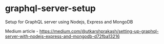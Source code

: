 # graphql-server-setup
Setup for GraphQL server using Nodejs, Express and MongoDB

Medium article - https://medium.com/@utkarshprakash/setting-up-graphql-server-with-nodejs-express-and-mongodb-d72fba13216
